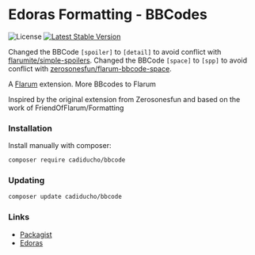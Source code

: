 # Edoras Formatting - BBCodes

![License](https://img.shields.io/badge/license-MIT-blue.svg) [![Latest Stable Version](https://img.shields.io/packagist/v/cadiducho/bbcode.svg)](https://packagist.org/packages/cadiducho/bbcode)

Changed the BBCode `[spoiler]` to `[detail]` to avoid conflict with [flarumite/simple-spoilers](https://github.com/flarumite/simple-spoilers).
Changed the BBCode `[space]` to `[spp]` to avoid conflict with [zerosonesfun/flarum-bbcode-space](https://github.com/zerosonesfun/flarum-bbcode-space).

A [Flarum](http://flarum.org) extension. More BBcodes to Flarum

Inspired by the original extension from Zerosonesfun and based on the work of FriendOfFlarum/Formatting

### Installation

Install manually with composer:

```sh
composer require cadiducho/bbcode
```

### Updating

```sh
composer update cadiducho/bbcode
```

### Links
- [Packagist](https://packagist.org/packages/cadiducho/bbcode)
- [Edoras](https://edoras.es)
